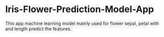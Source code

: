 # Iris-Flower-Prediction-Model-App
This app machine learning model mainly used for flower sepal, petal with and length predict the features.
